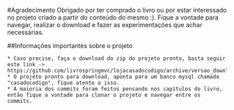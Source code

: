 #Agradecimento
Obrigado por ter comprado o livro ou por estar interessado no projeto criado a partir do conteúdo do mesmo :). Fique a vontade
para navegar, realizar o download e fazer as experimentações que achar necessárias.

##Informações importantes sobre o projeto	 

	* Caso precise, faça o download do zip do projeto pronto, basta seguir este link -> https://github.com/livrospringmvc/lojacasadocodigo/archive/versao_download.zip
	* O projeto pronto para download, aponta para um banco mysql chamado "casadocodigo", fique atento a isso.
	* A maioria dos commits foram feitos pensando nos capítulos do livro, então fique a vontade para clonar o projeto e navegar entre os commits.